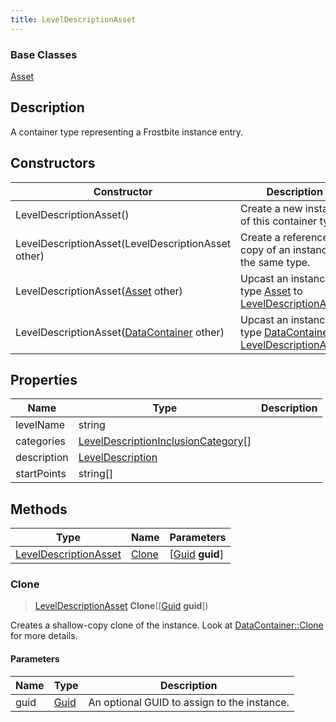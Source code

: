```yaml
---
title: LevelDescriptionAsset
---
```

### Base Classes

[Asset](Asset)

## Description

A container type representing a Frostbite instance entry.

## Constructors

| Constructor                                                                      | Description                                                                                                                       |
| -------------------------------------------------------------------------------- | --------------------------------------------------------------------------------------------------------------------------------- |
| LevelDescriptionAsset()                                                          | Create a new instance of this container type.                                                                                     |
| LevelDescriptionAsset(LevelDescriptionAsset other)                               | Create a reference copy of an instance of the same type.                                                                          |
| LevelDescriptionAsset([Asset](Asset) other)                                      | Upcast an instance of type [Asset](Asset) to [LevelDescriptionAsset](LevelDescriptionAsset).                                      |
| LevelDescriptionAsset([DataContainer](/vext/ref/shared/class/datacontainer) other) | Upcast an instance of type [DataContainer](/vext/ref/shared/class/datacontainer) to [LevelDescriptionAsset](LevelDescriptionAsset). |

## Properties

| Name        | Type                                                                       | Description |
| ----------- | -------------------------------------------------------------------------- | ----------- |
| levelName   | string                                                                     |             |
| categories  | [LevelDescriptionInclusionCategory](LevelDescriptionInclusionCategory)\[\] |             |
| description | [LevelDescription](LevelDescription)                                       |             |
| startPoints | string\[\]                                                                 |             |

## Methods

| Type                                           | Name            | Parameters                                     |
| ---------------------------------------------- | --------------- | ---------------------------------------------- |
| [LevelDescriptionAsset](LevelDescriptionAsset) | [Clone](#clone) | \[[Guid](/vext/ref/shared/class/guid) **guid**\] |

### Clone

> [LevelDescriptionAsset](LevelDescriptionAsset) **Clone**(\[[Guid](/vext/ref/shared/class/guid) **guid**\])

Creates a shallow-copy clone of the instance. Look at [DataContainer::Clone](/vext/ref/shared/class/datacontainer#clone) for more details.

#### Parameters

| Name | Type         | Description                                 |
| ---- | ------------ | ------------------------------------------- |
| guid | [Guid](Guid) | An optional GUID to assign to the instance. |
